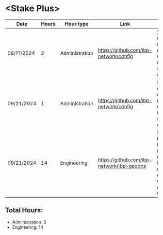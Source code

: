 # \<Stake Plus\>
| Date | Hours | Hour type | Link | Description | 
|---|---|---|---|---|
| 08/??/2024 | 2 | Administration | https://github.com/ibp-network/config | Spent ~2hrs doing member management, updating members & services configs
| 09/21/2024 | 1 | Administration | https://github.com/ibp-network/config | Spent ~1hrs doing member management, updating members & services configs
| 09/21/2024 | 14 | Engineering | https://github.com/ibp-network/ibp-geodns | Spent ~14 hours coding, implementing, testing and monitoring IBP-Geodns module after completion of CheckWss and CheckSsl. 

## Total Hours:
- Administration: 3
- Engineering: 14
